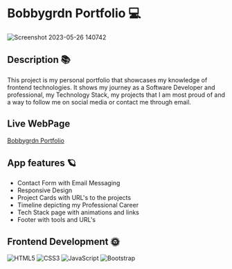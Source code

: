 # Bobbygrdn Portfolio 💻

![Screenshot 2023-05-26 140742](https://github.com/bobbygrdn/portfolio/assets/96712943/fd4a1e0b-37fb-47f9-916d-110be8ab5131)

## Description 📚
This project is my personal portfolio that showcases my knowledge of frontend technologies. It shows my journey as a Software Developer and professional, my Technology Stack, my projects that I am most proud of and a way to follow me on social media or contact me through email.  

## Live WebPage
[Bobbygrdn Portfolio](https://bobbygrdn.github.io/portfolio/)

## App features 🪐
 - Contact Form with Email Messaging
- Responsive Design
- Project Cards with URL's to the projects
- Timeline depicting my Professional Career
- Tech Stack page with animations and links
- Footer with tools and URL's 
## Frontend Development 🌞 
 ![HTML5](https://img.shields.io/badge/html5-%23E34F26.svg?style=for-the-badge&logo=html5&logoColor=white) ![CSS3](https://img.shields.io/badge/css3-%231572B6.svg?style=for-the-badge&logo=css3&logoColor=white) ![JavaScript](https://img.shields.io/badge/javascript-%23323330.svg?style=for-the-badge&logo=javascript&logoColor=%23F7DF1E) ![Bootstrap](https://img.shields.io/badge/bootstrap-%23563D7C.svg?style=for-the-badge&logo=bootstrap&logoColor=white) 
 
 
